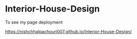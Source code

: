 # Interior-House-Design


To see my page deployment

https://nishchhalpachouri007.github.io/Interior-House-Design/
